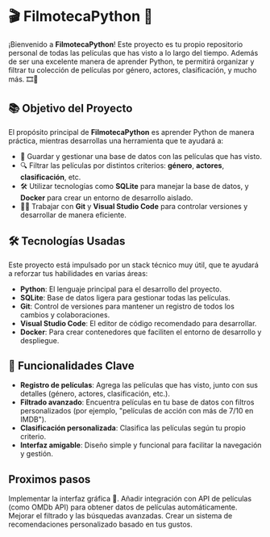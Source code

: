 # 🎬 **FilmotecaPython** 🎥

¡Bienvenido a **FilmotecaPython**! Este proyecto es tu propio repositorio personal de todas las películas que has visto a lo largo del tiempo. Además de ser una excelente manera de aprender Python, te permitirá organizar y filtrar tu colección de películas por género, actores, clasificación, y mucho más. 🎞️🍿

## 📚 **Objetivo del Proyecto**

El propósito principal de **FilmotecaPython** es aprender Python de manera práctica, mientras desarrollas una herramienta que te ayudará a:

- 📝 Guardar y gestionar una base de datos con las películas que has visto.
- 🔍 Filtrar las películas por distintos criterios: **género**, **actores**, **clasificación**, etc.
- 🛠️ Utilizar tecnologías como **SQLite** para manejar la base de datos, y **Docker** para crear un entorno de desarrollo aislado.
- 👨‍💻 Trabajar con **Git** y **Visual Studio Code** para controlar versiones y desarrollar de manera eficiente.

## 🛠️ **Tecnologías Usadas**

Este proyecto está impulsado por un stack técnico muy útil, que te ayudará a reforzar tus habilidades en varias áreas:

- **Python**: El lenguaje principal para el desarrollo del proyecto.
- **SQLite**: Base de datos ligera para gestionar todas las películas.
- **Git**: Control de versiones para mantener un registro de todos los cambios y colaboraciones.
- **Visual Studio Code**: El editor de código recomendado para desarrollar.
- **Docker**: Para crear contenedores que faciliten el entorno de desarrollo y despliegue.

## 🚀 **Funcionalidades Clave**

- **Registro de películas**: Agrega las películas que has visto, junto con sus detalles (género, actores, clasificación, etc.).
- **Filtrado avanzado**: Encuentra películas en tu base de datos con filtros personalizados (por ejemplo, "películas de acción con más de 7/10 en IMDB").
- **Clasificación personalizada**: Clasifica las películas según tu propio criterio.
- **Interfaz amigable**: Diseño simple y funcional para facilitar la navegación y gestión.

## Proximos pasos 
Implementar la interfaz gráfica 🎨.
Añadir integración con API de películas (como OMDb API) para obtener datos de películas automáticamente.
Mejorar el filtrado y las búsquedas avanzadas.
Crear un sistema de recomendaciones personalizado basado en tus gustos.
